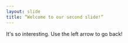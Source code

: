 ```yaml
---
layout: slide
title: “Welcome to our second slide!”
---
```

It's so interesting.
Use the left arrow to go back!
